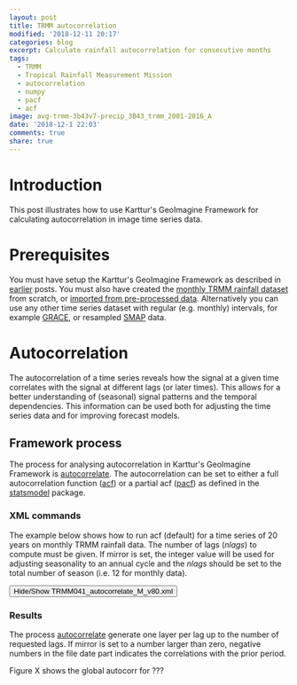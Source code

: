 ```yaml
---
layout: post
title: TRMM autocorrelation
modified: '2018-12-11 20:17'
categories: blog
excerpt: Calculate rainfall autocorrelation for consecutive months
tags:
  - TRMM
  - Tropical Rainfall Measurement Mission
  - autocorrelation
  - numpy
  - pacf
  - acf
image: avg-trmm-3b43v7-precip_3B43_trmm_2001-2016_A
date: '2018-12-1 22:03'
comments: true
share: true
---
```

<script src="https://karttur.github.io/common/assets/js/karttur/togglediv.js"></script>

# Introduction

This post illustrates how to use Karttur's GeoImagine Framework for calculating autocorrelation in image time series data.

# Prerequisites

You must have setup the Karttur's GeoImagine Framework as described in [earlier](../blog-import-project-eclipse/) posts. You must also have created the [monthly TRMM rainfall dataset](../blog-TRMM/) from scratch, or [imported from pre-processed data](../blog-TRMM-transfer/). Alternatively you can use any other time series dataset with regular (e.g. monthly) intervals, for example [GRACE](../blog-GRACE/), or resampled [SMAP](../blog-SMAP/) data.

# Autocorrelation

The autocorrelation of a time series reveals how the signal at a given time correlates with the signal at different lags (or later times). This allows for a better understanding of (seasonal) signal patterns and the temporal dependencies. This information can be used both for adjusting the time series data and for improving forecast models.

## Framework process

The process for analysing autocorrelation in Karttur's GeoImagine Framework is [<span class='package'>autocorrelate</span>](../../subprocess/subproc-autocorrelateancillary/). The autocorrelation can be set to either a full autocorrelation function ([acf](https://www.statsmodels.org/dev/generated/statsmodels.tsa.stattools.acf.html)) or a partial acf ([pacf](https://www.statsmodels.org/dev/generated/statsmodels.tsa.stattools.pacf.html)) as defined in the [<span class='package'>statsmodel</span>](https://www.statsmodels.org/dev/index.html) package.

### XML commands

The example below shows how to run acf (default) for a time series of 20 years on monthly TRMM rainfall data. The number of lags (_nlags_) to compute must be given. If mirror is set, the integer value will be used for adjusting seasonality to an annual cycle and the _nlags_ should be set to the total number of season (i.e. 12 for monthly data).

<button id= "toggleautocorr" onclick="hiddencode('autocorr')">Hide/Show TRMM041_autocorrelate_M_v80.xml</button>

<div id="autocorr" style="display:none">

{% capture text-capture %}
{% raw %}

```
<?xml version='1.0' encoding='utf-8'?>
<autocorr>
	<userproj userid = 'karttur' projectid = 'karttur' tractid= 'karttur-trmm' siteid = '*' plotid = '*' system = 'ancillary'></userproj>
	<period startyear = "1998" startmonth='01' endyear = "2017" endmonth='12' timestep='M'></period>

	<process processid = 'autocorrelateancillary' version = '1.3'>
		<overwrite>Y</overwrite>
		<parameters nlags = '12' partial='False' resampleseasonal='False' mirror ='6' ></parameters>
		<srcpath volume = "karttur3tb" hdrfiletype = 'tif' datfiletype = 'tif'></srcpath>
		<dstpath volume = "karttur3tb" hdrfiletype = 'tif' datfiletype = 'tif'></dstpath>
		<srccomp>
			<trmm-3b43v7-precip  source = "trmm" product = "3b43" folder = "rainfall" band = "trmm-3b43v7-precip" prefix = "rainfall" suffix = "v7-f">
			</trmm-3b43v7-precip>
		</srccomp>
	</process>
</autocorr>
```
{% endraw %}
{% endcapture %}
{% include widgets/toggle-code.html  toggle-text=text-capture  %}
</div>

### Results

The process [<span class='package'>autocorrelate</span>](../../subprocess/subproc-autocorrelateancillary/) generate one layer per lag up to the number of requested lags. If mirror is set to a number larger than zero, negative numbers in the file date part indicates the correlations with the prior period.

Figure X shows the global autocorr for ???
